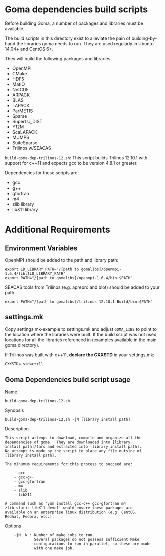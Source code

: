 # Goma dependencies build scripts

Before building Goma, a number of packages and libraries must be available.

The build scripts in this directory exist to alleviate the pain of building-by-hand the libraries goma needs to run. They are used regularly in Ubuntu 14.04+ and CentOS 6+.

They will build the following packages and libraries 

* OpenMPI
* CMake
* HDF5
* MatIO
* NetCDF
* ARPACK
* BLAS
* LAPACK
* ParMETIS
* Sparse
* SuperLU_DIST
* Y12M
* ScaLAPACK
* MUMPS
* SuiteSparse
* Trilinos w/SEACAS

`build-goma-dep-trilinos-12.sh`: This script builds Trilinos 12.10.1
 with support for c++11 and expects gcc to be version 4.8.1 or greater.

Dependencies for these scripts are:

* gcc
* g++
* gfortran
* m4
* zlib library
* libX11 library             

# Additional Requirements

## Environment Variables
OpenMPI should be added to the path and library path:

    export LD_LIBRARY_PATH="/[path to gomalibs]/openmpi-1.6.4/lib:$LD_LIBRARY_PATH"
    export PATH="/[path to gomalibs]/openmpi-1.6.4/bin:$PATH"

SEACAS tools from Trilinos (e.g. aprepro and blot) should be added to
your path

    export PATH="/[path to gomalibs]/trilinos-12.10.1-Build/bin:$PATH"  

## settings.mk

Copy settings.mk-example to settings.mk and adjust `GOMA_LIBS` to point to the location where the libraries were built. If the build script was not used, locations for all the libraries referenced in  (examples available in the main goma directory).

If Trilinos was built with c++11, **declare the CXXSTD** in your settings.mk:

    CXXSTD=-std=c++11


## Goma Dependencies build script usage

Name

	build-goma-dep-trilinos-12.sh

Synopsis

	build-goma-dep-trilinos-12.sh -jN [library install path]

Description

	This script attemps to download, compile and organize all the
	dependencies of goma.  They are downloaded into [library
	install path]/tars and extracted into [library install path].
	No attempt is made by the script to place any file outside of
	[library install path].

	The minumum requirements for this process to succeed are:
	    
	    - gcc
	    - gcc-g++
	    - gcc-gfortran
	    - m4
	    - zlib
	    - libX11

	A command such as 'yum install gcc-c++ gcc-gfortran m4
	zlib-static libX11-devel' would ensure these packages are
	available on an enterprise linux distribution (e.g. CentOS,
	Redhat, Fedora, etc.).

Options

        -jN  N : Number of make jobs to run.
                 Several packages do not possess sufficient Make
                 configurations to run in parallel, so these are made
                 with one make job.

